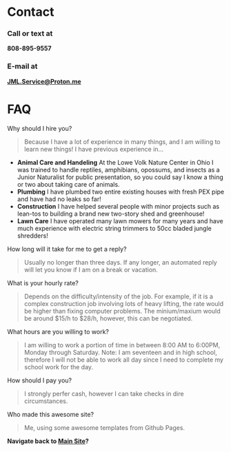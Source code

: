 # Contact
### Call or text at
**808-895-9557**
### E-mail at
**JML.Service@Proton.me**

# FAQ
Why should I hire you?
> Because I have a lot of experience in many things, and I am willing to learn new things!
 I have previous experience in...
  - **Animal Care and Handeling** At the Lowe Volk Nature Center in Ohio I was trained to handle reptiles, amphibians, opossums, and insects as a Junior Naturalist for public presentation, so you could say I know a thing or two about taking care of animals.
  - **Plumbing** I have plumbed two entire existing houses with fresh PEX pipe and have had no leaks so far!
  - **Construction** I have helped several people with minor projects such as lean-tos to building a brand new two-story shed and greenhouse!
  - **Lawn Care** I have operated many lawn mowers for many years and have much experience with electric string trimmers to 50cc bladed jungle shredders!

How long will it take for me to get a reply?
> Usually no longer than three days. If any longer, an automated reply will let you know if I am on a break or vacation.

What is your hourly rate?
> Depends on the difficulty/intensity of the job. For example, if it is a complex construction job involving lots of heavy lifting, the rate would be higher than fixing computer problems.
> The minium/maxium would be around $15/h to $28/h, however, this can be negotiated.

What hours are you willing to work?
> I am willing to work a portion of time in between 8:00 AM to 6:00PM, Monday through Saturday.
> Note: I am seventeen and in high school, therefore I will not be able to work all day since I need to complete my school work for the day.

How should I pay you?
> I strongly perfer cash, however I can take checks in dire circumstances.

Who made this awesome site?
> Me, using some awesome templates from Github Pages.




**Navigate back to [Main Site](https://jml-sites.github.io/service/)?**
